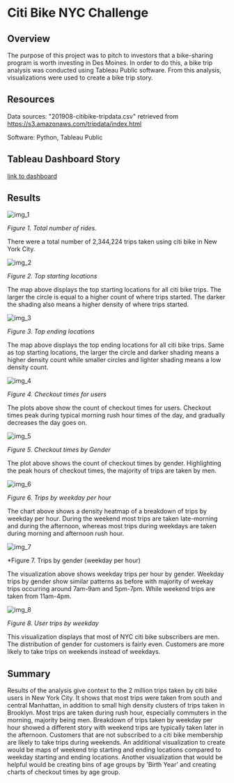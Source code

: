 # Citi Bike NYC Challenge

## Overview

The purpose of this project was to pitch to investors that a bike-sharing program is worth investing in Des Moines. In order to do this, a bike trip analysis was conducted using Tableau Public software. From this analysis, visualizations were used to create a bike trip story. 

## Resources

Data sources: "201908-citibike-tripdata.csv" retrieved from https://s3.amazonaws.com/tripdata/index.html

Software: Python, Tableau Public

## Tableau Dashboard Story

[link to dashboard](https://public.tableau.com/profile/jason.masurovsky#!/vizhome/NYCCitiBikeChallenge_16102519452920/NYCCitiBikeStory)

## Results

![img_1](https://github.com/jmasurovsky/NYC_Citi_Bike/blob/main/images/Number_of_rides.png)

*Figure 1. Total number of rides.*

There were a total number of 2,344,224 trips taken using citi bike in New York City. 

![img_2](https://github.com/jmasurovsky/NYC_Citi_Bike/blob/main/images/Top_starting_locations.png)

*Figure 2. Top starting locations*

The map above displays the top starting locations for all citi bike trips. The larger the circle is equal to a higher count of where trips started. The darker the shading also means a higher density of where trips started.

![img_3](https://github.com/jmasurovsky/NYC_Citi_Bike/blob/main/images/Top_ending_locations.png)

*Figure 3. Top ending locations*

The map above displays the top ending locations for all citi bike trips. Same as top starting locations, the larger the circle and darker shading means a higher density count while smaller circles and lighter shading means a low density count.

![img_4](https://github.com/jmasurovsky/NYC_Citi_Bike/blob/main/images/Checkout_Times_for_Users.png)

*Figure 4. Checkout times for users*

The plots above show the count of checkout times for users. Checkout times peak during typical morning rush hour times of the day, and gradually decreases the day goes on.

![img_5](https://github.com/jmasurovsky/NYC_Citi_Bike/blob/main/images/Checkout_Times_by_Gender.png)

*Figure 5. Checkout times by Gender*

The plot above shows the count of checkout times by gender. Highlighting the peak hours of checkout times, the majority of trips are taken by men.

![img_6](https://github.com/jmasurovsky/NYC_Citi_Bike/blob/main/images/Trips_by_weekday_per_hour.png)

*Figure 6. Trips by weekday per hour*

The chart above shows a density heatmap of a breakdown of trips by weekday per hour. During the weekend most trips are taken late-morning and during the afternoon, whereas most trips during weekdays are taken during morning and afternoon rush hour. 

![img_7](https://github.com/jmasurovsky/NYC_Citi_Bike/blob/main/images/Trips_by_gender_weekday_per_hour.png)

*Figure 7. Trips by gender (weekday per hour)

The visualization above shows weekday trips per hour by gender. Weekday trips by gender show similar patterns as before with majority of weekay trips occurring around 7am-9am and 5pm-7pm. While weekend trips are taken from 11am-4pm.

![img_8](https://github.com/jmasurovsky/NYC_Citi_Bike/blob/main/images/User_trips_by_weekday.png)

*Figure 8. User trips by weekday*

This visualization displays that most of NYC citi bike subscribers are men. The distribution of gender for customers is fairly even. Customers are more likely to take trips on weekends instead of weekdays.

## Summary

Results of the analysis give context to the 2 million trips taken by citi bike users in New York City. It shows that most trips were taken from south and central Manhattan, in addition to small high density clusters of trips taken in Brooklyn. Most trips are taken during rush hour, especially commuters in the morning, majority being men. Breakdown of trips taken by weekday per hour showed a different story with weekend trips are typically taken later in the afternoon. Customers that are not subscribed to a citi bike membership are likely to take trips during weekends. An additional visualization to create would be maps of weekend trip starting and ending locations compared to weekday starting and ending locations. Another visualization that would be helpful would be creating bins of age groups by 'Birth Year' and creating charts of checkout times by age group. 
